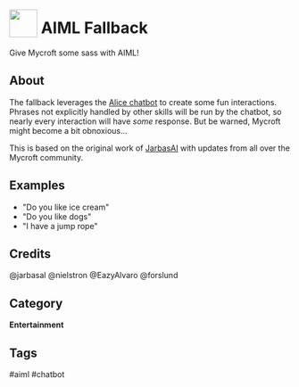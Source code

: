 # <img src='https://raw.githack.com/FortAwesome/Font-Awesome/master/svgs/solid/robot.svg' card_color='#40DBB0' width='50' height='50' style='vertical-align:bottom'/> AIML Fallback
 
Give Mycroft some sass with AIML!

## About 
The fallback leverages the [Alice chatbot](https://www.chatbots.org/chatbot/a.l.i.c.e/) to create some fun interactions.  Phrases not explicitly handled by other skills will be run by the chatbot, so nearly every interaction will have _some_ response.  But be warned, Mycroft might become a bit obnoxious...

This is based on the original work of [JarbasAI](https://github.com/JarbasAI) with updates from all over the Mycroft community.

## Examples 
* "Do you like ice cream"
* "Do you like dogs"
* "I have a jump rope"

## Credits 
@jarbasal
@nielstron
@EazyAlvaro
@forslund

## Category
**Entertainment**

## Tags
#aiml
#chatbot
